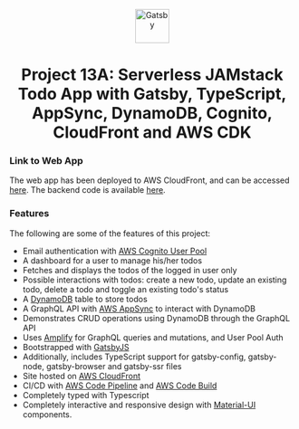 <p align="center">
  <a href="https://www.gatsbyjs.com">
    <img alt="Gatsby" src="https://www.gatsbyjs.com/Gatsby-Monogram.svg" width="60" />
  </a>
</p>
<h1 align="center">
  Project 13A: Serverless JAMstack Todo App with Gatsby, TypeScript, AppSync, DynamoDB, Cognito, CloudFront and AWS CDK
</h1>

### Link to Web App

The web app has been deployed to AWS CloudFront, and can be accessed [here](https://d3nv2ml46a9t01.cloudfront.net/). The backend code is available [here](https://github.com/SharjeelSafdar/project13a-todo-app-backend-with-aws-cdk).

### Features

The following are some of the features of this project:

- Email authentication with [AWS Cognito User Pool](https://aws.amazon.com/cognito/)
- A dashboard for a user to manage his/her todos
- Fetches and displays the todos of the logged in user only
- Possible interactions with todos: create a new todo, update an existing todo, delete a todo and toggle an existing todo's status
- A [DynamoDB](https://aws.amazon.com/dynamodb/) table to store todos
- A GraphQL API with [AWS AppSync](https://aws.amazon.com/appsync/) to interact with DynamoDB
- Demonstrates CRUD operations using DynamoDB through the GraphQL API
- Uses [Amplify](https://amplify.com/) for GraphQL queries and mutations, and User Pool Auth
- Bootstrapped with [GatsbyJS](https://www.gatsbyjs.com/)
- Additionally, includes TypeScript support for gatsby-config, gatsby-node, gatsby-browser and gatsby-ssr files
- Site hosted on [AWS CloudFront](https://aws.amazon.com/cloudfront/)
- CI/CD with [AWS Code Pipeline](https://aws.amazon.com/codepipeline/) and [AWS Code Build](https://aws.amazon.com/codebuild/)
- Completely typed with Typescript
- Completely interactive and responsive design with [Material-UI](https://material-ui.com/) components.
